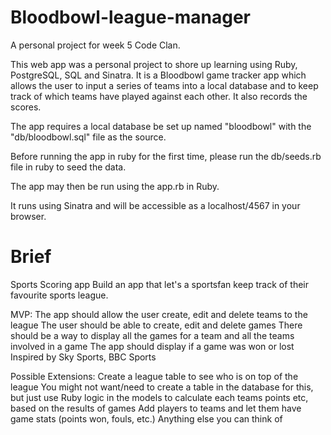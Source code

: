 # Bloodbowl-league-manager
A personal project for week 5 Code Clan.

This web app was a personal project to shore up learning using Ruby, PostgreSQL, SQL and Sinatra.
It is a Bloodbowl game tracker app which allows the user to input a series of teams into a local database
and to keep track of which teams have played against each other. It also records the scores.

The app requires a local database be set up named "bloodbowl" with the "db/bloodbowl.sql" file as the source.

Before running the app in ruby for the first time, please run the db/seeds.rb file in ruby to seed the data.

The app may then be run using the app.rb in Ruby.

It runs using Sinatra and will be accessible as a localhost/4567 in your browser.


# Brief

Sports Scoring app
Build an app that let's a sportsfan keep track of their favourite sports league.

MVP:
The app should allow the user create, edit and delete teams to the league
The user should be able to create, edit and delete games
There should be a way to display all the games for a team and all the teams involved in a game
The app should display if a game was won or lost
Inspired by
Sky Sports, BBC Sports

Possible Extensions:
Create a league table to see who is on top of the league
You might not want/need to create a table in the database for this, but just use Ruby logic in the models to calculate each teams points etc, based on the results of games
Add players to teams and let them have game stats (points won, fouls, etc.)
Anything else you can think of
